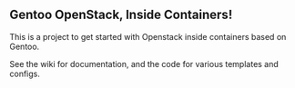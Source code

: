 ## Gentoo OpenStack, Inside Containers!

This is a project to get started with Openstack inside containers based on Gentoo.

See the wiki for documentation, and the code for various templates and configs.

